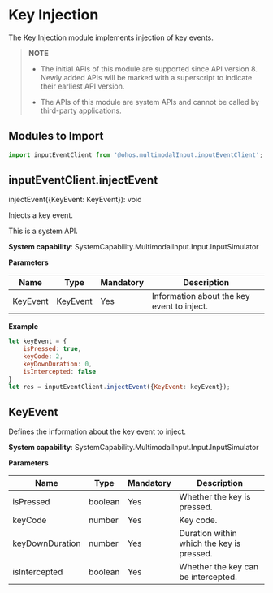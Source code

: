 # Key Injection

The Key Injection module implements injection of key events.

> **NOTE**<br>
>
> - The initial APIs of this module are supported since API version 8. Newly added APIs will be marked with a superscript to indicate their earliest API version.
>
> - The APIs of this module are system APIs and cannot be called by third-party applications.


## Modules to Import


```js
import inputEventClient from '@ohos.multimodalInput.inputEventClient';
```


## inputEventClient.injectEvent

injectEvent({KeyEvent: KeyEvent}): void

Injects a key event.

This is a system API.

**System capability**: SystemCapability.MultimodalInput.Input.InputSimulator

**Parameters**

| Name      | Type                   | Mandatory  | Description       |
| -------- | --------------------- | ---- | --------- |
| KeyEvent | [KeyEvent](#keyevent) | Yes   | Information about the key event to inject.|

**Example**

```js
let keyEvent = {
    isPressed: true,
    keyCode: 2,
    keyDownDuration: 0,
    isIntercepted: false
}
let res = inputEventClient.injectEvent({KeyEvent: keyEvent});
```


## KeyEvent

Defines the information about the key event to inject.

**System capability**: SystemCapability.MultimodalInput.Input.InputSimulator

**Parameters**

| Name             | Type     | Mandatory  | Description       |
| --------------- | ------- | ---- | --------- |
| isPressed       | boolean | Yes   | Whether the key is pressed.   |
| keyCode         | number  | Yes   | Key code.     |
| keyDownDuration | number  | Yes   | Duration within which the key is pressed. |
| isIntercepted   | boolean | Yes   | Whether the key can be intercepted.|

